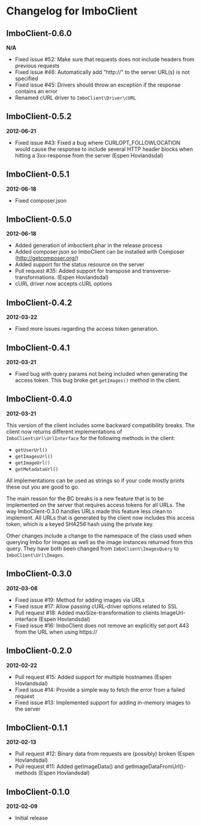 Changelog for ImboClient
========================

ImboClient-0.6.0
----------------
__N/A__

* Fixed issue #52: Make sure that requests does not include headers from previous requests
* Fixed issue #46: Automatically add "http://" to the server URL(s) is not specified
* Fixed issue #45: Drivers should throw an exception if the response contains an error
* Renamed cURL driver to `ImboClient\Driver\cURL`

ImboClient-0.5.2
----------------
__2012-06-21__

* Fixed issue #43: Fixed a bug where CURLOPT\_FOLLOWLOCATION would cause the response to include several HTTP header blocks when hitting a 3xx-response from the server (Espen Hovlandsdal)

ImboClient-0.5.1
----------------
__2012-06-18__

* Fixed composer.json

ImboClient-0.5.0
----------------
__2012-06-18__

* Added generation of imboclient.phar in the release process
* Added composer.json so ImboClient can be installed with Composer (http://getcomposer.org/)
* Added support for the status resource on the server
* Pull request #35: Added support for transpose and transverse-transformations. (Espen Hovlandsdal)
* cURL driver now accepts cURL options

ImboClient-0.4.2
----------------
__2012-03-22__

* Fixed more issues regarding the access token generation.

ImboClient-0.4.1
----------------
__2012-03-21__

* Fixed bug with query params not being included when generating the access token. This bug broke get `getImages()` method in the client.

ImboClient-0.4.0
----------------
__2012-03-21__

This version of the client includes some backward compatibility breaks. The client now returns different implementations of `ImboClient\Url\UrlInterface` for the following methods in the client:

* `getUserUrl()`
* `getImagesUrl()`
* `getImageUrl()`
* `getMetadataUrl()`

All implementations can be used as strings so if your code mostly prints these out you are good to go.

The main reason for the BC breaks is a new feature that is to be implemented on the server that requires access tokens for all URLs. The way ImboClient-0.3.0 handles URLs made this feature less clean to implement. All URLs that is generated by the client now includes this access token, which is a keyed SHA256 hash using the private key.

Other changes include a change to the namespace of the class used when querying Imbo for images as well as the image instances returned from this query. They have both been changed from `ImboClient\ImagesQuery` to `ImboClient\Url\Images`.

ImboClient-0.3.0
----------------
__2012-03-08__

* Fixed issue #19: Method for adding images via URLs
* Fixed issue #17: Allow passing cURL-driver options related to SSL
* Pull request #18: Added maxSize-transformation to clients ImageUrl-interface (Espen Hovlandsdal)
* Fixed issue #16: ImboClient does not remove an explicitly set port 443 from the URL when using https://

ImboClient-0.2.0
----------------
__2012-02-22__

* Pull request #15: Added support for multiple hostnames (Espen Hovlandsdal)
* Fixed issue #14: Provide a simple way to fetch the error from a failed request
* Fixed issue #13: Implemented support for adding in-memory images to the server

ImboClient-0.1.1
----------------
__2012-02-13__

* Pull request #12: Binary data from requests are (possibly) broken (Espen Hovlandsdal)
* Pull request #11: Added getImageData() and getImageDataFromUrl()-methods (Espen Hovlandsdal)

ImboClient-0.1.0
----------------
__2012-02-09__

* Initial release
